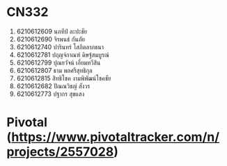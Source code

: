 # CN332
1. 6210612609 นภทีป์ ละปะชัย
2. 6210612690 จิรพนธ์ กันภัย
3. 6210612740 ปารินทร์ โสภิตลาภธนา 
4. 6210612781 ปฤญจ์กาณฑ์ ดิษฐ์สมบูรณ์
5. 6210612799 ปุณยวัจน์ เอี่ยมทวีสิน 
6. 6210612807 ธาม พลศรีสุทธิกุล
7. 6210612815 สิทธิโชค งามพิพัฒน์โชคชัย
8. 6210612682 ปัณณวิชญ์ สังวร
9. 6210612773 ปฐากร สุขแสง

# Pivotal (https://www.pivotaltracker.com/n/projects/2557028)
